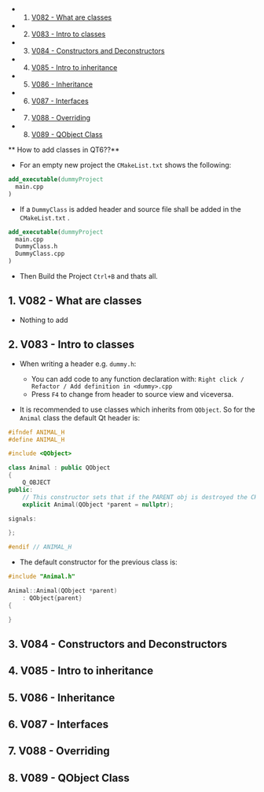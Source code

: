 <!-- vscode-markdown-toc -->
* 1. [V082 - What are classes](#V082-Whatareclasses)
* 2. [V083 - Intro to classes](#V083-Introtoclasses)
* 3. [V084 - Constructors and Deconstructors](#V084-ConstructorsandDeconstructors)
* 4. [V085 - Intro to inheritance](#V085-Introtoinheritance)
* 5. [V086 - Inheritance](#V086-Inheritance)
* 6. [V087 - Interfaces](#V087-Interfaces)
* 7. [V088 - Overriding](#V088-Overriding)
* 8. [V089 - QObject Class](#V089-QObjectClass)

<!-- vscode-markdown-toc-config
	numbering=true
	autoSave=true
	/vscode-markdown-toc-config -->
<!-- /vscode-markdown-toc -->

** How to add classes in QT6??**
- For an empty new project the `CMakeList.txt` shows the following:

``` cmake
add_executable(dummyProject
  main.cpp  
)
```
- If a `DummyClass` is added header and source file shall be added in the `CMakeList.txt` .
``` cmake
add_executable(dummyProject
  main.cpp  
  DummyClass.h
  DummyClass.cpp
)
```
- Then Build the Project `Ctrl+B` and thats all.

##  1. <a name='V082-Whatareclasses'></a>V082 - What are classes
- Nothing to add
##  2. <a name='V083-Introtoclasses'></a>V083 - Intro to classes
- When writing a header e.g. `dummy.h`:
  - You can add code to any function declaration with: `Right click / Refactor / Add definition in <dummy>.cpp`
  - Press `F4` to change from header to source view and viceversa.

- It is recommended to use classes which inherits from `QObject`. So for the `Animal` class the default Qt header is:

``` cpp 
#ifndef ANIMAL_H
#define ANIMAL_H

#include <QObject>

class Animal : public QObject
{    
    Q_OBJECT
public:
    // This constructor sets that if the PARENT obj is destroyed the CHILD object is also destroyed.
    explicit Animal(QObject *parent = nullptr);

signals:

};

#endif // ANIMAL_H
```

- The default constructor for the previous class is:

``` cpp
#include "Animal.h"

Animal::Animal(QObject *parent)
    : QObject{parent}
{

}
```


##  3. <a name='V084-ConstructorsandDeconstructors'></a>V084 - Constructors and Deconstructors

##  4. <a name='V085-Introtoinheritance'></a>V085 - Intro to inheritance

##  5. <a name='V086-Inheritance'></a>V086 - Inheritance

##  6. <a name='V087-Interfaces'></a>V087 - Interfaces

##  7. <a name='V088-Overriding'></a>V088 - Overriding

##  8. <a name='V089-QObjectClass'></a>V089 - QObject Class

